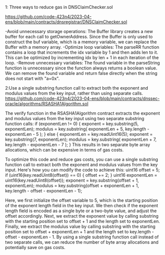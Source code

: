 1: Three ways to reduce gas in DNSClaimChecker.sol

https://github.com/code-423n4/2023-04-ens/blob/main/contracts/dnsregistrar/DNSClaimChecker.sol

-Avoid unnecessary storage operations: The Buffer library creates a new buffer for each call to getOwnerAddress. Since the Buffer is only used to construct the buf variable, which is a memory variable, we can replace the Buffer with a memory array.
-Optimize loop variables: The parseRR function contains a loop that increments the idx variable by 1 and then adds len to it. This can be optimized by incrementing idx by len + 1 in each iteration of the loop.
-Remove unnecessary variables: The found variable in the parseString function is unnecessary since the function always returns a boolean value. We can remove the found variable and return false directly when the string does not start with "a=0x".

2:Use a single substring function call to extract both the exponent and modulus values from the key input, rather than using separate calls.
https://github.com/code-423n4/2023-04-ens/blob/main/contracts/dnssec-oracle/algorithms/RSASHA1Algorithm.sol

The verify function in the RSASHA1Algorithm contract extracts the exponent and modulus values from the key input using two separate substring function calls:
if (exponentLen != 0) {
    exponent = key.substring(5, exponentLen);
    modulus = key.substring(
        exponentLen + 5,
        key.length - exponentLen - 5
    );
} else {
    exponentLen = key.readUint16(5);
    exponent = key.substring(7, exponentLen);
    modulus = key.substring(
        exponentLen + 7,
        key.length - exponentLen - 7
    );
}
This results in two separate byte array allocations, which can be expensive in terms of gas costs.

To optimize this code and reduce gas costs, you can use a single substring function call to extract both the exponent and modulus values from the key input. Here's how you can modify the code to achieve this:
uint16 offset = 5;
if (uint16(key.readUint8(offset)) == 0) {
    offset += 2;
}
uint16 exponentLen = uint16(key.readUint8(offset));
exponent = key.substring(offset + 1, exponentLen);
modulus = key.substring(offset + exponentLen + 1, key.length - offset - exponentLen - 1);

Here, we first initialize the offset variable to 5, which is the starting position of the exponent length field in the key input. We then check if the exponent length field is encoded as a single byte or a two-byte value, and adjust the offset accordingly.
Next, we extract the exponent value by calling substring with the starting position set to offset + 1 and the length set to exponentLen.
Finally, we extract the modulus value by calling substring with the starting position set to offset + exponentLen + 1 and the length set to key.length - offset - exponentLen - 1.
By using a single substring function call instead of two separate calls, we can reduce the number of byte array allocations and potentially save on gas costs.




